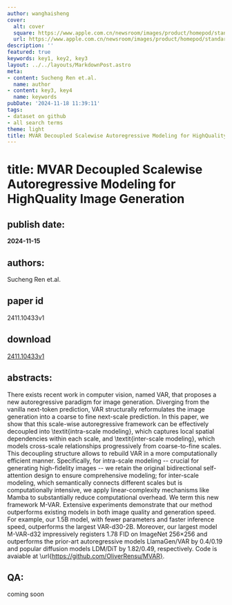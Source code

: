 ```yaml
---
author: wanghaisheng
cover:
  alt: cover
  square: https://www.apple.com.cn/newsroom/images/product/homepod/standard/Apple-HomePod-hero-230118_big.jpg.large_2x.jpg
  url: https://www.apple.com.cn/newsroom/images/product/homepod/standard/Apple-HomePod-hero-230118_big.jpg.large_2x.jpg
description: ''
featured: true
keywords: key1, key2, key3
layout: ../../layouts/MarkdownPost.astro
meta:
- content: Sucheng Ren et.al.
  name: author
- content: key3, key4
  name: keywords
pubDate: '2024-11-18 11:39:11'
tags:
- dataset on github
- all search terms
theme: light
title: MVAR Decoupled Scalewise Autoregressive Modeling for HighQuality Image Generation
---
```


# title: MVAR Decoupled Scalewise Autoregressive Modeling for HighQuality Image Generation 
## publish date: 
**2024-11-15** 
## authors: 
  Sucheng Ren et.al. 
## paper id
2411.10433v1
## download
[2411.10433v1](http://arxiv.org/abs/2411.10433v1)
## abstracts:
There exists recent work in computer vision, named VAR, that proposes a new autoregressive paradigm for image generation. Diverging from the vanilla next-token prediction, VAR structurally reformulates the image generation into a coarse to fine next-scale prediction. In this paper, we show that this scale-wise autoregressive framework can be effectively decoupled into \textit{intra-scale modeling}, which captures local spatial dependencies within each scale, and \textit{inter-scale modeling}, which models cross-scale relationships progressively from coarse-to-fine scales. This decoupling structure allows to rebuild VAR in a more computationally efficient manner. Specifically, for intra-scale modeling -- crucial for generating high-fidelity images -- we retain the original bidirectional self-attention design to ensure comprehensive modeling; for inter-scale modeling, which semantically connects different scales but is computationally intensive, we apply linear-complexity mechanisms like Mamba to substantially reduce computational overhead. We term this new framework M-VAR. Extensive experiments demonstrate that our method outperforms existing models in both image quality and generation speed. For example, our 1.5B model, with fewer parameters and faster inference speed, outperforms the largest VAR-d30-2B. Moreover, our largest model M-VAR-d32 impressively registers 1.78 FID on ImageNet 256$\times$256 and outperforms the prior-art autoregressive models LlamaGen/VAR by 0.4/0.19 and popular diffusion models LDM/DiT by 1.82/0.49, respectively. Code is avaiable at \url{https://github.com/OliverRensu/MVAR}.
## QA:
coming soon

